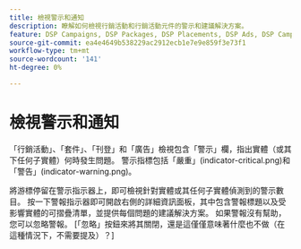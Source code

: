 ```yaml
---
title: 檢視警示和通知
description: 瞭解如何檢視行銷活動和行銷活動元件的警示和建議解決方案。
feature: DSP Campaigns, DSP Packages, DSP Placements, DSP Ads, DSP Campaign Data Views
source-git-commit: ea4e4649b538229ac2912ecb1e7e9e859f3e73f1
workflow-type: tm+mt
source-wordcount: '141'
ht-degree: 0%

---
```


# 檢視警示和通知

「行銷活動」、「套件」、「刊登」和「廣告」檢視包含「警示」欄，指出實體（或其下任何子實體）何時發生問題。 警示指標包括「嚴重」(indicator-critical.png)和「警告」(indicator-warning.png)。

將游標停留在警示指示器上，即可檢視針對實體或其任何子實體偵測到的警示數目。 按一下警報指示器即可開啟右側的詳細資訊面板，其中包含警報標題以及受影響實體的可摺疊清單，並提供每個問題的建議解決方案。 如果警報沒有幫助，您可以忽略警報。 [「忽略」按鈕來將其關閉，還是這僅僅意味著什麼也不做（在這種情況下，不需要提及）？]

